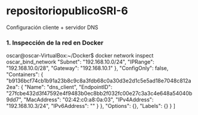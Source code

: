 # repositoriopublicoSRI-6
Configuración cliente + servidor DNS

### 1. Inspección de la red en Docker
oscar@oscar-VirtualBox:~/Docker$ docker network inspect oscar_bind_network
                    "Subnet": "192.168.10.0/24",
                    "IPRange": "192.168.10.0/28",
                    "Gateway": "192.168.10.1"
                    },
        "ConfigOnly": false,
        "Containers": {
            "b9136bcf74cb1b91a23b8c9c8a3fdb68c0a30d3e2d1c5e5ad18e7048c812a2ea": {
                "Name": "dns_client",
                "EndpointID": "27fcbe432d3f47592e4f9483b0ec8bb2f032fc00e27c3a3c4e648a54040b9dd7",
                "MacAddress": "02:42:c0:a8:0a:03",
                "IPv4Address": "192.168.10.3/24",
                "IPv6Address": ""
            }
        },
        "Options": {},
        "Labels": {}
        }
]
